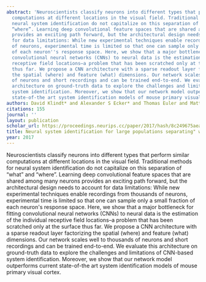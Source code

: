 ```yaml
---
abstract: 'Neuroscientists classify neurons into different types that perform similar
  computations at different locations in the visual field. Traditional methods for
  neural system identification do not capitalize on this separation of “what” and
  “where”. Learning deep convolutional feature spaces that are shared among many neurons
  provides an exciting path forward, but the architectural design needs to account
  for data limitations: While new experimental techniques enable recordings from thousands
  of neurons, experimental time is limited so that one can sample only a small fraction
  of each neuron''s response space. Here, we show that a major bottleneck for fitting
  convolutional neural networks (CNNs) to neural data is the estimation of the individual
  receptive field locations–a problem that has been scratched only at the surface
  thus far. We propose a CNN architecture with a sparse readout layer factorizing
  the spatial (where) and feature (what) dimensions. Our network scales well to thousands
  of neurons and short recordings and can be trained end-to-end. We evaluate this
  architecture on ground-truth data to explore the challenges and limitations of CNN-based
  system identification. Moreover, we show that our network model outperforms current
  state-of-the art system identification models of mouse primary visual cortex.'
authors: David Klindt* and Alexander S Ecker* and Thomas Euler and Matthias Bethge
citations: 155
journal: ''
layout: publication
scholar_url: https://proceedings.neurips.cc/paper/2017/hash/8c249675aea6c3cbd91661bbae767ff1-Abstract.html
title: Neural system identification for large populations separating" what" and" where"
year: 2017
---
```


Neuroscientists classify neurons into different types that perform similar computations at different locations in the visual field. Traditional methods for neural system identification do not capitalize on this separation of “what” and “where”. Learning deep convolutional feature spaces that are shared among many neurons provides an exciting path forward, but the architectural design needs to account for data limitations: While new experimental techniques enable recordings from thousands of neurons, experimental time is limited so that one can sample only a small fraction of each neuron's response space. Here, we show that a major bottleneck for fitting convolutional neural networks (CNNs) to neural data is the estimation of the individual receptive field locations–a problem that has been scratched only at the surface thus far. We propose a CNN architecture with a sparse readout layer factorizing the spatial (where) and feature (what) dimensions. Our network scales well to thousands of neurons and short recordings and can be trained end-to-end. We evaluate this architecture on ground-truth data to explore the challenges and limitations of CNN-based system identification. Moreover, we show that our network model outperforms current state-of-the art system identification models of mouse primary visual cortex.

